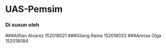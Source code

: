 # UAS-Pemsim
### Di susun oleh
###Alifian Alvarez 152018021
###Gilang Rama 152018033
###Annisa Olga 152018084
